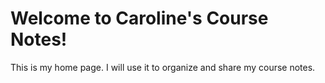 # Welcome to Caroline's Course Notes!

This is my home page. I will use it to organize and share my course notes.
